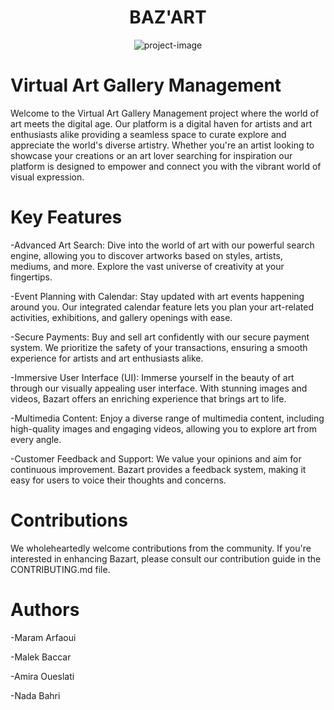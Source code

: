 <h1 align="center" id="title">BAZ'ART</h1>

<p align="center"><img src="https://i.postimg.cc/52H6S1j4/logo3.png" alt="project-image"></p>

<h1>Virtual Art Gallery Management</h1>

<p id="description">Welcome to the Virtual Art Gallery Management project where the world of art meets the digital age. Our platform is a digital haven for artists and art enthusiasts alike providing a seamless space to curate explore and appreciate the world's diverse artistry. Whether you're an artist looking to showcase your creations or an art lover searching for inspiration our platform is designed to empower and connect you with the vibrant world of visual expression.</p>

<h1>Key Features</h1>
<p id="description">
  -Advanced Art Search: Dive into the world of art with our powerful search engine, allowing you to discover artworks based on styles, artists, mediums, and more. Explore the vast universe of creativity at your fingertips.

-Event Planning with Calendar: Stay updated with art events happening around you. Our integrated calendar feature lets you plan your art-related activities, exhibitions, and gallery openings with ease.

-Secure Payments: Buy and sell art confidently with our secure payment system. We prioritize the safety of your transactions, ensuring a smooth experience for artists and art enthusiasts alike.

-Immersive User Interface (UI): Immerse yourself in the beauty of art through our visually appealing user interface. With stunning images and videos, Bazart offers an enriching experience that brings art to life.

-Multimedia Content: Enjoy a diverse range of multimedia content, including high-quality images and engaging videos, allowing you to explore art from every angle.

-Customer Feedback and Support: We value your opinions and aim for continuous improvement. Bazart provides a feedback system, making it easy for users to voice their thoughts and concerns.</p>
<h1>Contributions</h1>
<p id="description">We wholeheartedly welcome contributions from the community. If you're interested in enhancing Bazart, please consult our contribution guide in the CONTRIBUTING.md file.</p>
<h1>Authors</h1>
<p id="description">
  -Maram Arfaoui        

  -Malek Baccar 
  
  -Amira Oueslati 
  
  -Nada Bahri
</p>
